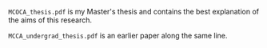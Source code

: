 `MCOCA_thesis.pdf` is my Master's thesis and contains the best explanation of the aims of this research.

`MCCA_undergrad_thesis.pdf` is an earlier paper along the same line.

